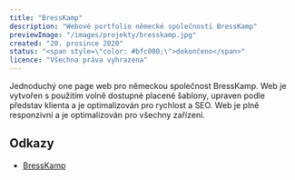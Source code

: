 ```yaml
---
title: "BressKamp"
description: "Webové portfolio německé společnosti BressKamp"
previewImage: "/images/projekty/bresskamp.jpg"
created: "20. prosince 2020"
status: "<span style=\"color: #bfc000;\">dokončeno</span>"
licence: "Všechna práva vyhrazena"
---
```

Jednoduchý one page web pro německou společnost BressKamp. Web je vytvořen s použitím volně dostupné placené šablony, upraven podle představ klienta a je optimalizován pro rychlost a SEO. Web je plně responzivní a je optimalizován pro všechny zařízení.

## Odkazy
- [BressKamp](https://behaelterbau.cz)